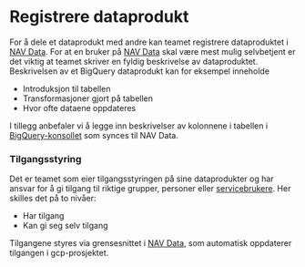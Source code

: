 # Registrere dataprodukt

For å dele et dataprodukt med andre kan teamet registrere dataproduktet i [NAV Data](https://data.intern.nav.no).
For at en bruker på [NAV Data](https://data.intern.nav.no) skal være mest mulig selvbetjent er det viktig at teamet skriver en fyldig beskrivelse av dataproduktet. 
Beskrivelsen av et BigQuery dataprodukt kan for eksempel inneholde
- Introduksjon til tabellen
- Transformasjoner gjort på tabellen
- Hvor ofte dataene oppdateres

I tillegg anbefaler vi å legge inn beskrivelser av kolonnene i tabellen i [BigQuery-konsollet](https://console.cloud.google.com/bigquery) som synces til NAV Data.


### Tilgangsstyring

Det er teamet som eier tilgangsstyringen på sine dataprodukter og har ansvar for å gi tilgang til riktige grupper, personer eller [servicebrukere](../dataplassen/lag-serviceaccount.md).
Her skilles det på to nivåer:

- Har tilgang
- Kan gi seg selv tilgang

Tilgangene styres via grensesnittet i [NAV Data](https://data.intern.nav.no), som automatisk oppdaterer tilgangen i gcp-prosjektet.